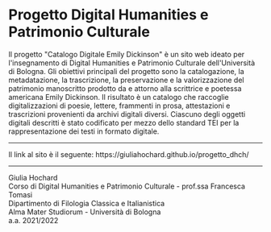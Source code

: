 # Progetto Digital Humanities e Patrimonio Culturale
Il progetto "Catalogo Digitale Emily Dickinson" è un sito web ideato per l'insegnamento di Digital Humanities e Patrimonio Culturale dell'Università di Bologna. Gli obiettivi principali del progetto sono la catalogazione, la metadatazione, la trascrizione, la preservazione e la valorizzazione del patrimonio manoscritto prodotto da e attorno alla scrittrice e poetessa americana Emily Dickinson. Il risultato è un catalogo che raccoglie digitalizzazioni di poesie, lettere, frammenti in prosa, attestazioni e trascrizioni provenienti da archivi digitali diversi. Ciascuno degli oggetti digitali descritti è stato codificato per mezzo dello standard TEI per la rappresentazione dei testi in formato digitale.
<br>
<hr>
Il link al sito è il seguente: https://giuliahochard.github.io/progetto_dhch/
<br>
<hr>
Giulia Hochard<br>
Corso di Digital Humanities e Patrimonio Culturale - prof.ssa Francesca Tomasi<br>
Dipartimento di Filologia Classica e Italianistica<br>
Alma Mater Studiorum - Università di Bologna<br>
a.a. 2021/2022
